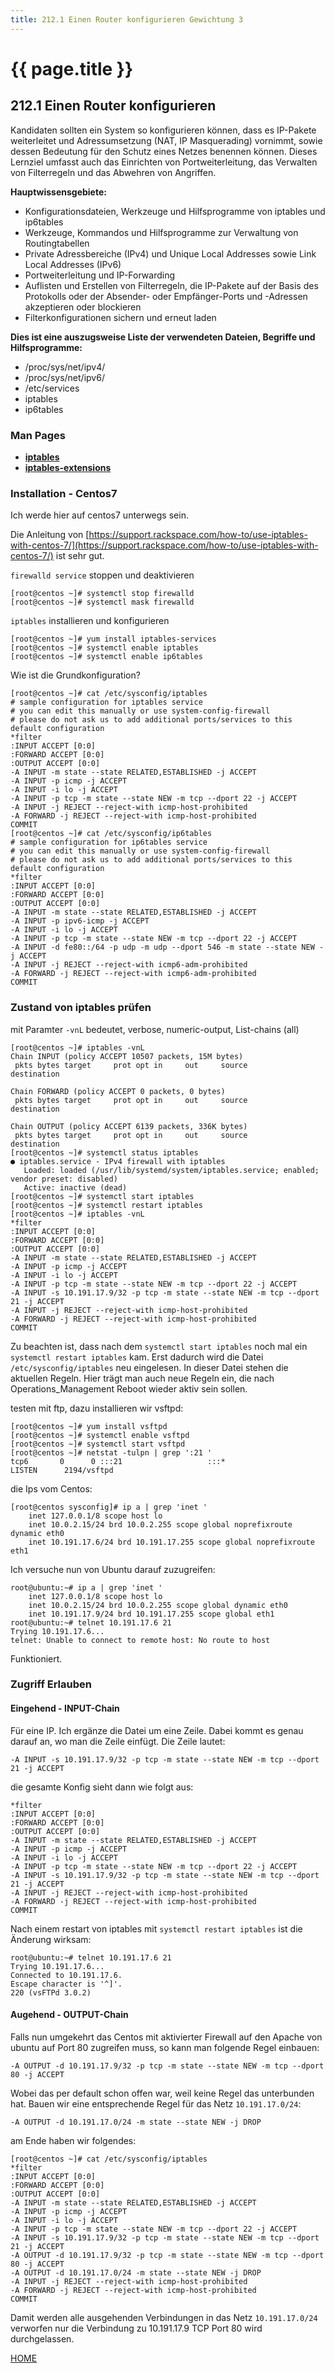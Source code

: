 ```yaml
---
title: 212.1 Einen Router konfigurieren Gewichtung 3
---
```


# {{ page.title }}

## 212.1 Einen Router konfigurieren

Kandidaten sollten ein System so konfigurieren können, dass es IP-Pakete weiterleitet und Adressumsetzung (NAT, IP Masquerading) vornimmt, sowie dessen Bedeutung für den Schutz eines Netzes benennen können. Dieses Lernziel umfasst auch das Einrichten von Portweiterleitung, das Verwalten von Filterregeln und das Abwehren von Angriffen.

**Hauptwissensgebiete:**
-   Konfigurationsdateien, Werkzeuge und Hilfsprogramme von iptables und
    ip6tables
-   Werkzeuge, Kommandos und Hilfsprogramme zur Verwaltung von
    Routingtabellen
-   Private Adressbereiche (IPv4) und Unique Local Addresses sowie Link
    Local Addresses (IPv6)
-   Portweiterleitung und IP-Forwarding
-   Auflisten und Erstellen von Filterregeln, die IP-Pakete auf der
    Basis des Protokolls oder der Absender- oder Empfänger-Ports und
    -Adressen akzeptieren oder blockieren
-   Filterkonfigurationen sichern und erneut laden

**Dies ist eine auszugsweise Liste der verwendeten Dateien, Begriffe und
Hilfsprogramme:**
-   /proc/sys/net/ipv4/
-   /proc/sys/net/ipv6/
-   /etc/services
-   iptables
-   ip6tables

### Man Pages

- [__iptables__](./man/iptables.html)
- [__iptables-extensions__](./man/iptables-extensions.html)

### Installation - Centos7

Ich werde hier auf centos7 unterwegs sein.

Die Anleitung von [https://support.rackspace.com/how-to/use-iptables-with-centos-7/](https://support.rackspace.com/how-to/use-iptables-with-centos-7/) ist sehr gut.

`firewalld service` stoppen und deaktivieren

```
[root@centos ~]# systemctl stop firewalld
[root@centos ~]# systemctl mask firewalld
```

`iptables` installieren und konfigurieren

```
[root@centos ~]# yum install iptables-services
[root@centos ~]# systemctl enable iptables
[root@centos ~]# systemctl enable ip6tables
```

Wie ist die Grundkonfiguration?

```
[root@centos ~]# cat /etc/sysconfig/iptables
# sample configuration for iptables service
# you can edit this manually or use system-config-firewall
# please do not ask us to add additional ports/services to this default configuration
*filter
:INPUT ACCEPT [0:0]
:FORWARD ACCEPT [0:0]
:OUTPUT ACCEPT [0:0]
-A INPUT -m state --state RELATED,ESTABLISHED -j ACCEPT
-A INPUT -p icmp -j ACCEPT
-A INPUT -i lo -j ACCEPT
-A INPUT -p tcp -m state --state NEW -m tcp --dport 22 -j ACCEPT
-A INPUT -j REJECT --reject-with icmp-host-prohibited
-A FORWARD -j REJECT --reject-with icmp-host-prohibited
COMMIT
[root@centos ~]# cat /etc/sysconfig/ip6tables
# sample configuration for ip6tables service
# you can edit this manually or use system-config-firewall
# please do not ask us to add additional ports/services to this default configuration
*filter
:INPUT ACCEPT [0:0]
:FORWARD ACCEPT [0:0]
:OUTPUT ACCEPT [0:0]
-A INPUT -m state --state RELATED,ESTABLISHED -j ACCEPT
-A INPUT -p ipv6-icmp -j ACCEPT
-A INPUT -i lo -j ACCEPT
-A INPUT -p tcp -m state --state NEW -m tcp --dport 22 -j ACCEPT
-A INPUT -d fe80::/64 -p udp -m udp --dport 546 -m state --state NEW -j ACCEPT
-A INPUT -j REJECT --reject-with icmp6-adm-prohibited
-A FORWARD -j REJECT --reject-with icmp6-adm-prohibited
COMMIT
```

### Zustand von iptables prüfen

mit Paramter `-vnL` bedeutet, verbose, numeric-output, List-chains (all)

```
[root@centos ~]# iptables -vnL
Chain INPUT (policy ACCEPT 10507 packets, 15M bytes)
 pkts bytes target     prot opt in     out     source               destination

Chain FORWARD (policy ACCEPT 0 packets, 0 bytes)
 pkts bytes target     prot opt in     out     source               destination

Chain OUTPUT (policy ACCEPT 6139 packets, 336K bytes)
 pkts bytes target     prot opt in     out     source               destination
[root@centos ~]# systemctl status iptables
● iptables.service - IPv4 firewall with iptables
   Loaded: loaded (/usr/lib/systemd/system/iptables.service; enabled; vendor preset: disabled)
   Active: inactive (dead)
[root@centos ~]# systemctl start iptables
[root@centos ~]# systemctl restart iptables
[root@centos ~]# iptables -vnL
*filter
:INPUT ACCEPT [0:0]
:FORWARD ACCEPT [0:0]
:OUTPUT ACCEPT [0:0]
-A INPUT -m state --state RELATED,ESTABLISHED -j ACCEPT
-A INPUT -p icmp -j ACCEPT
-A INPUT -i lo -j ACCEPT
-A INPUT -p tcp -m state --state NEW -m tcp --dport 22 -j ACCEPT
-A INPUT -s 10.191.17.9/32 -p tcp -m state --state NEW -m tcp --dport 21 -j ACCEPT
-A INPUT -j REJECT --reject-with icmp-host-prohibited
-A FORWARD -j REJECT --reject-with icmp-host-prohibited
COMMIT
```

Zu beachten ist, dass nach dem `systemctl start iptables` noch mal ein `systemctl restart iptables` kam. Erst dadurch wird die Datei
`/etc/sysconfig/iptables` neu eingelesen. In dieser Datei stehen die aktuellen Regeln. Hier trägt man auch neue Regeln ein, die nach Operations_Management
Reboot wieder aktiv sein sollen.

testen mit ftp, dazu installieren wir vsftpd:

```
[root@centos ~]# yum install vsftpd
[root@centos ~]# systemctl enable vsftpd
[root@centos ~]# systemctl start vsftpd
[root@centos ~]# netstat -tulpn | grep ':21 '
tcp6       0      0 :::21                   :::*                    LISTEN      2194/vsftpd
```

die Ips vom Centos:

```
[root@centos sysconfig]# ip a | grep 'inet '
    inet 127.0.0.1/8 scope host lo
    inet 10.0.2.15/24 brd 10.0.2.255 scope global noprefixroute dynamic eth0
    inet 10.191.17.6/24 brd 10.191.17.255 scope global noprefixroute eth1
```

Ich versuche nun von Ubuntu darauf zuzugreifen:

```
root@ubuntu:~# ip a | grep 'inet '
    inet 127.0.0.1/8 scope host lo
    inet 10.0.2.15/24 brd 10.0.2.255 scope global dynamic eth0
    inet 10.191.17.9/24 brd 10.191.17.255 scope global eth1
root@ubuntu:~# telnet 10.191.17.6 21
Trying 10.191.17.6...
telnet: Unable to connect to remote host: No route to host
```

Funktioniert.

### Zugriff Erlauben

#### Eingehend - INPUT-Chain

Für eine IP. Ich ergänze die Datei um eine Zeile. Dabei kommt es genau darauf an, wo man die Zeile einfügt.  Die Zeile
lautet:

```
-A INPUT -s 10.191.17.9/32 -p tcp -m state --state NEW -m tcp --dport 21 -j ACCEPT
```

die gesamte Konfig sieht dann wie folgt aus:

```
*filter
:INPUT ACCEPT [0:0]
:FORWARD ACCEPT [0:0]
:OUTPUT ACCEPT [0:0]
-A INPUT -m state --state RELATED,ESTABLISHED -j ACCEPT
-A INPUT -p icmp -j ACCEPT
-A INPUT -i lo -j ACCEPT
-A INPUT -p tcp -m state --state NEW -m tcp --dport 22 -j ACCEPT
-A INPUT -s 10.191.17.9/32 -p tcp -m state --state NEW -m tcp --dport 21 -j ACCEPT
-A INPUT -j REJECT --reject-with icmp-host-prohibited
-A FORWARD -j REJECT --reject-with icmp-host-prohibited
COMMIT
```

Nach einem restart von iptables mit `systemctl restart iptables` ist die Änderung wirksam:

```
root@ubuntu:~# telnet 10.191.17.6 21
Trying 10.191.17.6...
Connected to 10.191.17.6.
Escape character is '^]'.
220 (vsFTPd 3.0.2)
```

#### Augehend - OUTPUT-Chain

Falls nun umgekehrt das Centos mit aktivierter Firewall auf den Apache von ubuntu auf Port 80 zugreifen muss, so kann man folgende Regel einbauen:

```
-A OUTPUT -d 10.191.17.9/32 -p tcp -m state --state NEW -m tcp --dport 80 -j ACCEPT
```

Wobei das per default schon offen war, weil keine Regel das unterbunden hat. Bauen wir eine entsprechende Regel für das Netz `10.191.17.0/24`:

```
-A OUTPUT -d 10.191.17.0/24 -m state --state NEW -j DROP
```

am Ende haben wir folgendes:

```
[root@centos ~]# cat /etc/sysconfig/iptables
*filter
:INPUT ACCEPT [0:0]
:FORWARD ACCEPT [0:0]
:OUTPUT ACCEPT [0:0]
-A INPUT -m state --state RELATED,ESTABLISHED -j ACCEPT
-A INPUT -p icmp -j ACCEPT
-A INPUT -i lo -j ACCEPT
-A INPUT -p tcp -m state --state NEW -m tcp --dport 22 -j ACCEPT
-A INPUT -s 10.191.17.9/32 -p tcp -m state --state NEW -m tcp --dport 21 -j ACCEPT
-A OUTPUT -d 10.191.17.9/32 -p tcp -m state --state NEW -m tcp --dport 80 -j ACCEPT
-A OUTPUT -d 10.191.17.0/24 -m state --state NEW -j DROP
-A INPUT -j REJECT --reject-with icmp-host-prohibited
-A FORWARD -j REJECT --reject-with icmp-host-prohibited
COMMIT
```

Damit werden alle ausgehenden Verbindungen in das Netz `10.191.17.0/24` verworfen nur die Verbindung zu  10.191.17.9 TCP Port 80 wird durchgelassen.



[HOME](./)
